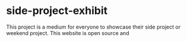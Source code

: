 # side-project-exhibit

This project is a medium for everyone to showcase their side project or weekend project. This website is open source and 